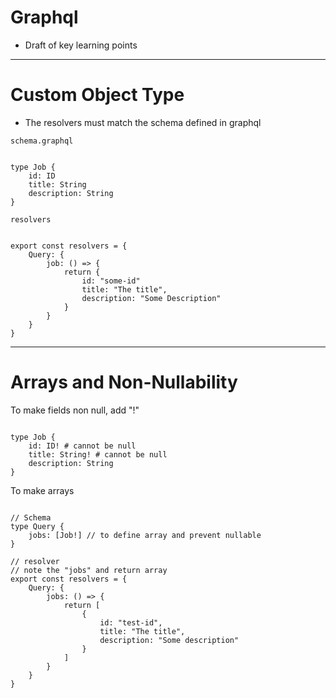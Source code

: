 # Graphql

-   Draft of key learning points

---

# Custom Object Type

-   The resolvers must match the schema defined in graphql

`schema.graphql`

```

type Job {
    id: ID
    title: String
    description: String
}

```

`resolvers`

```

export const resolvers = {
    Query: {
        job: () => {
            return {
                id: "some-id"
                title: "The title",
                description: "Some Description"
            }
        }
    }
}

```

---

# Arrays and Non-Nullability

To make fields non null, add "!"

```

type Job {
    id: ID! # cannot be null
    title: String! # cannot be null
    description: String
}

```

To make arrays

```

// Schema
type Query {
    jobs: [Job!] // to define array and prevent nullable
}

// resolver
// note the "jobs" and return array
export const resolvers = {
    Query: {
        jobs: () => {
            return [
                {
                    id: "test-id",
                    title: "The title",
                    description: "Some description"
                }
            ]
        }
    }
}

```
